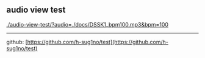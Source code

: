 ## audio view test

[./audio-view-test/?audio=./docs/DSSK1_bpm100.mp3&bpm=100](./audio-view-test/?audio=./docs/DSSK1_bpm100.mp3&bpm=100)

---
github: [https://github.com/h-sug1no/test](https://github.com/h-sug1no/test)
